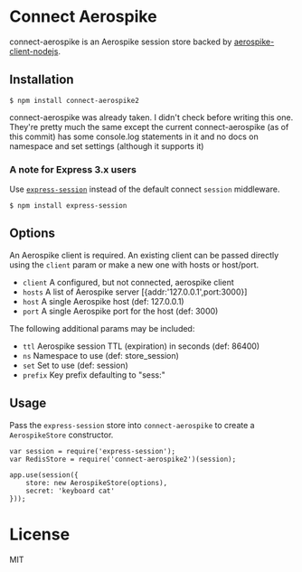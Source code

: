 # Connect Aerospike

connect-aerospike is an Aerospike session store backed by [aerospike-client-nodejs](https://github.com/aerospike/aerospike-client-nodejs).

## Installation

    $ npm install connect-aerospike2

connect-aerospike was already taken. I didn't check before writing this one. They're pretty much the same except the
current connect-aerospike (as of this commit) has some console.log statements in it and no docs on namespace and set
settings (although it supports it)

### A note for Express 3.x users

Use [`express-session`](https://github.com/expressjs/session) instead of the default connect `session` middleware.

    $ npm install express-session

## Options

  An Aerospike client is required.  An existing client can be passed directly using the `client` param or make a new one with hosts or host/port.
  - `client` A configured, but not connected, aerospike client
  - `hosts` A list of Aerospike server [{addr:'127.0.0.1',port:3000}]
  - `host` A single Aerospike host (def: 127.0.0.1)
  - `port` A single Aerospike port for the host (def: 3000)

The following additional params may be included:

  - `ttl` Aerospike session TTL (expiration) in seconds (def: 86400)
  - `ns` Namespace to use (def: store_session)
  - `set` Set to use (def: session)
  - `prefix` Key prefix defaulting to "sess:"

## Usage

Pass the `express-session` store into `connect-aerospike` to create a `AerospikeStore` constructor.

    var session = require('express-session');
    var RedisStore = require('connect-aerospike2')(session);

    app.use(session({
        store: new AerospikeStore(options),
        secret: 'keyboard cat'
    }));

# License

  MIT
